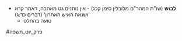 * **לבוש** (שו"ת המהר"ם מלובלין סימן קכג) - אין נותנים גט מאהבה, דאמר קרא 'ושנאה האיש האחרון' (דברים כד:ג)
	* טועה בהחלט

#פרק_יוט_תשפה 